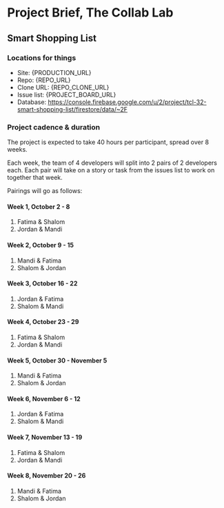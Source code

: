 # Project Brief, The Collab Lab

## Smart Shopping List

### Locations for things

- Site: {PRODUCTION_URL}
- Repo: {REPO_URL}
- Clone URL: {REPO_CLONE_URL}
- Issue list: {PROJECT_BOARD_URL}
- Database: https://console.firebase.google.com/u/2/project/tcl-32-smart-shopping-list/firestore/data/~2F

### Project cadence & duration

The project is expected to take 40 hours per participant, spread over 8 weeks.

Each week, the team of 4 developers will split into 2 pairs of 2 developers each. Each pair will take on a story or task from the issues list to work on together that week.

Pairings will go as follows:

#### Week 1, October 2 - 8

1. Fatima & Shalom
2. Jordan & Mandi

#### Week 2, October 9 - 15

1. Mandi & Fatima
2. Shalom & Jordan

#### Week 3, October 16 - 22

1. Jordan & Fatima
2. Shalom & Mandi

#### Week 4, October 23 - 29

1. Fatima & Shalom
2. Jordan & Mandi

#### Week 5, October 30 - November 5

1. Mandi & Fatima
2. Shalom & Jordan

#### Week 6, November 6 - 12

1. Jordan & Fatima
2. Shalom & Mandi

#### Week 7, November 13 - 19

1. Fatima & Shalom
2. Jordan & Mandi

#### Week 8, November 20 - 26

1. Mandi & Fatima
2. Shalom & Jordan
